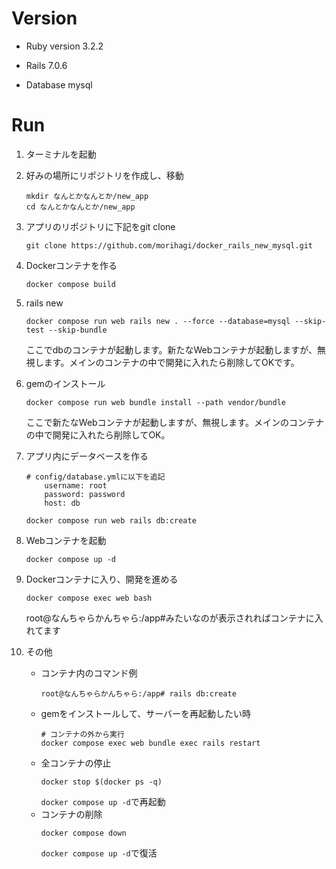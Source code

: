 # Version
* Ruby version
3.2.2

* Rails
7.0.6

* Database
mysql

# Run
1. ターミナルを起動
2. 好みの場所にリポジトリを作成し、移動
    ```
    mkdir なんとかなんとか/new_app
    cd なんとかなんとか/new_app
    ```
3. アプリのリポジトリに下記をgit clone
    ```
    git clone https://github.com/morihagi/docker_rails_new_mysql.git
    ```
4. Dockerコンテナを作る
    ```
    docker compose build
    ```
5. rails new
    ```
    docker compose run web rails new . --force --database=mysql --skip-test --skip-bundle
    ```
    ここでdbのコンテナが起動します。新たなWebコンテナが起動しますが、無視します。メインのコンテナの中で開発に入れたら削除してOKです。
6. gemのインストール
    ```
    docker compose run web bundle install --path vendor/bundle
    ```
    ここで新たなWebコンテナが起動しますが、無視します。メインのコンテナの中で開発に入れたら削除してOK。
7. アプリ内にデータベースを作る
    ```
    # config/database.ymlに以下を追記
        username: root
        password: password
        host: db
    ```
    ```
    docker compose run web rails db:create
    ```
1. Webコンテナを起動
    ```
    docker compose up -d
    ```

2.  Dockerコンテナに入り、開発を進める
    ```
    docker compose exec web bash
    ```
    root@なんちゃらかんちゃら:/app#みたいなのが表示されればコンテナに入れてます

3.   その他

     - コンテナ内のコマンド例
        ```
        root@なんちゃらかんちゃら:/app# rails db:create
        ```
     - gemをインストールして、サーバーを再起動したい時
        ```
        # コンテナの外から実行
        docker compose exec web bundle exec rails restart
        ```
     - 全コンテナの停止
        ```
        docker stop $(docker ps -q)
        ```
        `docker compose up -d`で再起動
     - コンテナの削除
        ```
        docker compose down
        ```
        `docker compose up -d`で復活
